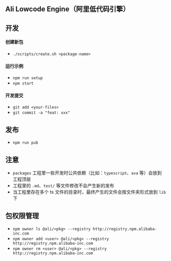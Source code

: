 ## Ali Lowcode Engine（阿里低代码引擎）

## 开发

#### 创建新包

- `./scripts/create.sh <package-name>`

#### 运行示例

- `npm run setup`
- `npm start`

#### 开发提交

- `git add <your-files>`
- `git commit -a "feat: xxx"`

## 发布

- `npm run pub`

## 注意

- `packages` 工程里一些开发时公共依赖（比如：`typescript`、`ava` 等）会放到工程顶层
- 工程里的 `.md`、`test/` 等文件修改不会产生新的发布
- 当工程里存在多个 ts 文件的目录时，最终产生的文件会按文件夹形式放到 `lib` 下

## 包权限管理

- `npm owner ls @ali/<pkg> --registry http://registry.npm.alibaba-inc.com`
- `npm owner add <user> @ali/<pkg> --registry http://registry.npm.alibaba-inc.com`
- `npm owner rm <user> @ali/<pkg> --registry http://registry.npm.alibaba-inc.com`
